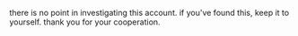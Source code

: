 there is no point in investigating this account. if you've found this, keep it to yourself.
thank you for your cooperation.
